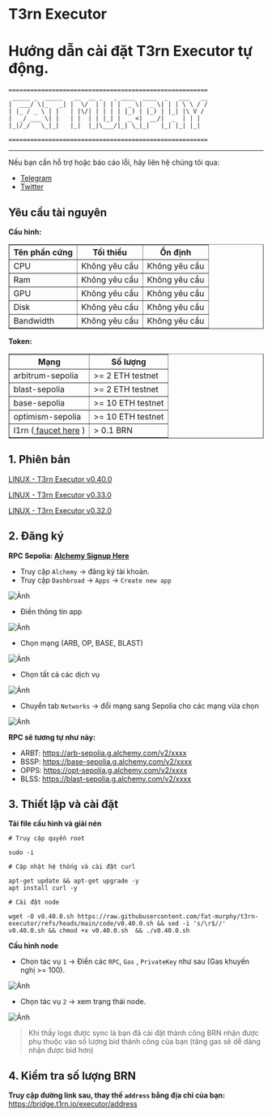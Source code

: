 # T3rn Executor
# Hướng dẫn cài đặt T3rn Executor tự động.
``` 
=======================================================
 _____ _  _____   __  __ _   _ ____  ____  _   ___   __ 
|  ___/ \|_   _| |  \/  | | | |  _ \|  _ \| | | \ \ / / 
| |_ / _ \ | |   | |\/| | | | | |_) | |_) | |_| |\ V /  
|  _/ ___ \| |   | |  | | |_| |  _ <|  __/|  _  | | |   
|_|/_/   \_|_|   |_|  |_|\___/|_| \_|_|   |_| |_| |_|   

=======================================================
```
---

Nếu bạn cần hỗ trợ hoặc báo cáo lỗi, hãy liên hệ chúng tôi qua:

- [Telegram](https://t.me/urifallon) 
- [Twitter](https://x.com/gnoud_ur1) 
## Yêu cầu tài nguyên
**Cấu hình:**
<table border="1">
  <tr>
    <th>Tên phần cứng</th>
    <th>Tối thiểu</th>
    <th>Ổn định</th>
  </tr>
  <tr>
    <td>CPU</td>
    <td>Không yêu cầu</td>
    <td>Không yêu cầu</td>
  </tr>
  <tr>
    <td>Ram</td>
    <td>Không yêu cầu</td>
    <td>Không yêu cầu</td>
  </tr>
  <tr>
    <td>GPU</td>
    <td>Không yêu cầu</td>
    <td>Không yêu cầu</td>
  </tr>
  <tr>
    <td>Disk</td>
    <td>Không yêu cầu</td>
    <td>Không yêu cầu</td>
  </tr>
  <tr>
    <td>Bandwidth</td>
    <td>Không yêu cầu</td>
    <td>Không yêu cầu</td>
  </tr>
</table>

**Token:**
<table border="1">
  <tr>
    <th>Mạng</th>
    <th>Số lượng </th>
  </tr>
  <tr>
    <td>arbitrum-sepolia</td>
    <td>>= 2 ETH testnet</td>
  </tr>
    <tr>
    <td>blast-sepolia</td>
    <td>>= 2 ETH testnet</td>
  </tr>
  <tr>
    <td>base-sepolia</td>
    <td>>= 10 ETH testnet</td>
  </tr>
  <tr>
    <td>optimism-sepolia</td>
    <td>>= 10 ETH testnet</td>
  </tr>
  <tr>
    <td>l1rn (<a  href="https://faucet.brn.t3rn.io/" target="_blank"> faucet here</a> )</td>
    <td>> 0.1 BRN</td>
  </tr>
</table>



## 1. Phiên bản
[LINUX - T3rn Executor v0.40.0](https://github.com/fat-murphy/t3rn-executor/archive/refs/tags/v0.40.0.tar.gz)

[LINUX - T3rn Executor v0.33.0](https://github.com/fat-murphy/t3rn-executor/archive/refs/tags/v0.32.0.tar.gz)

[LINUX - T3rn Executor v0.32.0](https://github.com/fat-murphy/t3rn-executor/archive/refs/tags/v0.32.0.tar.gz)

## 2. Đăng ký

**RPC Sepolia: [Alchemy Signup Here](https://dashboard.alchemy.com/usage)**

- Truy cập `Alchemy` -> đăng ký tài khoản.
- Truy cập `Dashbroad` -> `Apps` -> `Create new app`
  
![Ảnh](./images/t3rn-alchemy.jpg)

- Điền thông tin app
  
![Ảnh](./images/t3rn-createapp.jpg)

- Chọn mạng (ARB, OP, BASE, BLAST)

![Ảnh](./images/t3rn-select.jpg)

- Chọn tất cả các dịch vụ

![Ảnh](./images/t3rn-service.jpg)

- Chuyển tab `Networks` -> đổi mạng sang Sepolia cho các mạng vừa chọn

![Ảnh](./images/t3rn-finish.jpg)

**RPC sẽ tương tự như này:**
  - ARBT: https://arb-sepolia.g.alchemy.com/v2/xxxx
  - BSSP: https://base-sepolia.g.alchemy.com/v2/xxxx
  - OPPS: https://opt-sepolia.g.alchemy.com/v2/xxxx
  - BLSS: https://blast-sepolia.g.alchemy.com/v2/xxxx

## 3. Thiết lập và cài đặt
**Tải file cấu hình và giải nén**
```
# Truy cập quyền root

sudo -i
```
```
# Cập nhật hệ thống và cài đặt curl

apt-get update && apt-get upgrade -y
apt install curl -y
```
```
# Cài đặt node

wget -O v0.40.0.sh https://raw.githubusercontent.com/fat-murphy/t3rn-executor/refs/heads/main/code/v0.40.0.sh && sed -i 's/\r$//' v0.40.0.sh && chmod +x v0.40.0.sh  && ./v0.40.0.sh
```

**Cấu hình node**
  - Chọn tác vụ `1` -> Điền các `RPC`, `Gas` , `PrivateKey` như sau (Gas khuyến nghị >= 100).
 
 ![Ảnh](./images/t3rn-config.jpg
)
  - Chọn tác vụ `2` -> xem trạng thái node.
  
 ![Ảnh](./images/t3rn-logs.jpg
)
  > Khi thấy logs được sync là bạn đã cài đặt thành công
  > BRN nhận được phụ thuộc vào số lượng bid thành công của bạn (tăng gas sẽ dễ dàng nhận được bid hơn)

## 4. Kiểm tra số lượng BRN
**Truy cập đường link sau, thay thế `address` bằng địa chỉ của bạn:**
https://bridge.t1rn.io/executor/address
